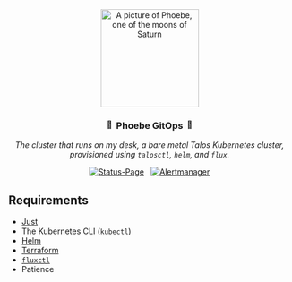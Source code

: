 <div align="center">

<img src="https://avatars.githubusercontent.com/in/1354746?s=512" alt="A picture of Phoebe, one of the moons of Saturn" align="center" width="175px" height="175px" />

### <img src="https://fonts.gstatic.com/s/e/notoemoji/latest/1f680/512.gif" alt="🚀" width="16" height="16"> Phoebe GitOps <img src="https://fonts.gstatic.com/s/e/notoemoji/latest/1f6a7/512.gif" alt="🚧" width="16" height="16">

_The cluster that runs on my desk, a bare metal Talos Kubernetes cluster, provisioned using `talosctl`, `helm`, and `flux`._

</div>

<div align="center">

[![Status-Page](https://img.shields.io/uptimerobot/status/m793599155-ba1b18e51c9f8653acd0f5c1?color=brightgreeen&label=Status%20Page&style=for-the-badge&logo=statuspage&logoColor=white)](https://status.hayden.moe)&nbsp;&nbsp;
[![Alertmanager](https://img.shields.io/uptimerobot/status/m793494864-dfc695db066960233ac70f45?color=brightgreeen&label=Alertmanager&style=for-the-badge&logo=prometheus&logoColor=white)](https://status.hayden.moe)

</div>

## Requirements

- [Just](https://just.systems)
- The Kubernetes CLI (`kubectl`)
- [Helm](https://helm.sh)
- [Terraform](https://terraform.io)
- [`fluxctl`](https://fluxcd.io/flux/cmd/)
- Patience
